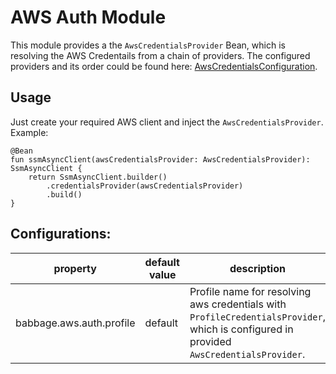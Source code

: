 # AWS Auth Module

This module provides a the `AwsCredentialsProvider` Bean, which is resolving the AWS Credentails from a chain of
providers. The configured providers and its order could be found
here: [AwsCredentialsConfiguration](src/main/kotlin/de/babbage/aws/auth/AwsCredentialsConfiguration.kt).

## Usage

Just create your required AWS client and inject the `AwsCredentialsProvider`. Example:
```
@Bean
fun ssmAsyncClient(awsCredentialsProvider: AwsCredentialsProvider): SsmAsyncClient {
    return SsmAsyncClient.builder()
        .credentialsProvider(awsCredentialsProvider)
        .build()
}
```

## Configurations:

| property                 | default value | description                                                                                                                             |
|--------------------------|---------------|-----------------------------------------------------------------------------------------------------------------------------------------|
| babbage.aws.auth.profile | default       | Profile name for resolving aws credentials with `ProfileCredentialsProvider`, which is configured in provided `AwsCredentialsProvider`. |
